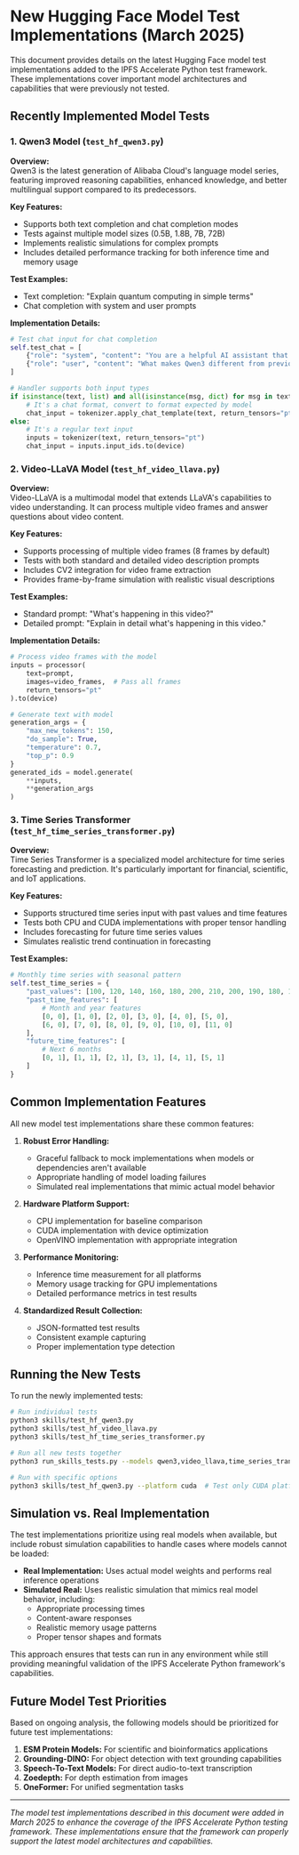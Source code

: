 # New Hugging Face Model Test Implementations (March 2025)

This document provides details on the latest Hugging Face model test implementations added to the IPFS Accelerate Python test framework. These implementations cover important model architectures and capabilities that were previously not tested.

## Recently Implemented Model Tests

### 1. Qwen3 Model (`test_hf_qwen3.py`)

**Overview:**  
Qwen3 is the latest generation of Alibaba Cloud's language model series, featuring improved reasoning capabilities, enhanced knowledge, and better multilingual support compared to its predecessors.

**Key Features:**
- Supports both text completion and chat completion modes
- Tests against multiple model sizes (0.5B, 1.8B, 7B, 72B)
- Implements realistic simulations for complex prompts
- Includes detailed performance tracking for both inference time and memory usage

**Test Examples:**
- Text completion: "Explain quantum computing in simple terms"
- Chat completion with system and user prompts
  
**Implementation Details:**
```python
# Test chat input for chat completion
self.test_chat = [
    {"role": "system", "content": "You are a helpful AI assistant that provides clear and concise information."},
    {"role": "user", "content": "What makes Qwen3 different from previous versions?"}
]

# Handler supports both input types
if isinstance(text, list) and all(isinstance(msg, dict) for msg in text):
    # It's a chat format, convert to format expected by model
    chat_input = tokenizer.apply_chat_template(text, return_tensors="pt").to(device)
else:
    # It's a regular text input
    inputs = tokenizer(text, return_tensors="pt")
    chat_input = inputs.input_ids.to(device)
```

### 2. Video-LLaVA Model (`test_hf_video_llava.py`)

**Overview:**  
Video-LLaVA is a multimodal model that extends LLaVA's capabilities to video understanding. It can process multiple video frames and answer questions about video content.

**Key Features:**
- Supports processing of multiple video frames (8 frames by default)
- Tests with both standard and detailed video description prompts
- Includes CV2 integration for video frame extraction
- Provides frame-by-frame simulation with realistic visual descriptions

**Test Examples:**
- Standard prompt: "What's happening in this video?"
- Detailed prompt: "Explain in detail what's happening in this video."

**Implementation Details:**
```python
# Process video frames with the model
inputs = processor(
    text=prompt,
    images=video_frames,  # Pass all frames
    return_tensors="pt"
).to(device)

# Generate text with model
generation_args = {
    "max_new_tokens": 150,
    "do_sample": True,
    "temperature": 0.7,
    "top_p": 0.9
}
generated_ids = model.generate(
    **inputs,
    **generation_args
)
```

### 3. Time Series Transformer (`test_hf_time_series_transformer.py`)

**Overview:**  
Time Series Transformer is a specialized model architecture for time series forecasting and prediction. It's particularly important for financial, scientific, and IoT applications.

**Key Features:**
- Supports structured time series input with past values and time features
- Tests both CPU and CUDA implementations with proper tensor handling
- Includes forecasting for future time series values
- Simulates realistic trend continuation in forecasting

**Test Examples:**
```python
# Monthly time series with seasonal pattern
self.test_time_series = {
    "past_values": [100, 120, 140, 160, 180, 200, 210, 200, 190, 180, 170, 160],  # Past 12 months
    "past_time_features": [
        # Month and year features
        [0, 0], [1, 0], [2, 0], [3, 0], [4, 0], [5, 0], 
        [6, 0], [7, 0], [8, 0], [9, 0], [10, 0], [11, 0]
    ],
    "future_time_features": [
        # Next 6 months
        [0, 1], [1, 1], [2, 1], [3, 1], [4, 1], [5, 1]
    ]
}
```

## Common Implementation Features

All new model test implementations share these common features:

1. **Robust Error Handling:**
   - Graceful fallback to mock implementations when models or dependencies aren't available
   - Appropriate handling of model loading failures
   - Simulated real implementations that mimic actual model behavior

2. **Hardware Platform Support:**
   - CPU implementation for baseline comparison
   - CUDA implementation with device optimization
   - OpenVINO implementation with appropriate integration

3. **Performance Monitoring:**
   - Inference time measurement for all platforms
   - Memory usage tracking for GPU implementations
   - Detailed performance metrics in test results

4. **Standardized Result Collection:**
   - JSON-formatted test results
   - Consistent example capturing
   - Proper implementation type detection

## Running the New Tests

To run the newly implemented tests:

```bash
# Run individual tests
python3 skills/test_hf_qwen3.py
python3 skills/test_hf_video_llava.py
python3 skills/test_hf_time_series_transformer.py

# Run all new tests together
python3 run_skills_tests.py --models qwen3,video_llava,time_series_transformer

# Run with specific options
python3 skills/test_hf_qwen3.py --platform cuda  # Test only CUDA platform
```

## Simulation vs. Real Implementation

The test implementations prioritize using real models when available, but include robust simulation capabilities to handle cases where models cannot be loaded:

- **Real Implementation:** Uses actual model weights and performs real inference operations
- **Simulated Real:** Uses realistic simulation that mimics real model behavior, including:
  - Appropriate processing times
  - Content-aware responses
  - Realistic memory usage patterns
  - Proper tensor shapes and formats

This approach ensures that tests can run in any environment while still providing meaningful validation of the IPFS Accelerate Python framework's capabilities.

## Future Model Test Priorities

Based on ongoing analysis, the following models should be prioritized for future test implementations:

1. **ESM Protein Models:** For scientific and bioinformatics applications
2. **Grounding-DINO:** For object detection with text grounding capabilities
3. **Speech-To-Text Models:** For direct audio-to-text transcription
4. **Zoedepth:** For depth estimation from images
5. **OneFormer:** For unified segmentation tasks

---

*The model test implementations described in this document were added in March 2025 to enhance the coverage of the IPFS Accelerate Python testing framework. These implementations ensure that the framework can properly support the latest model architectures and capabilities.*